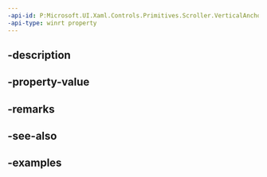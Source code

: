```yaml
---
-api-id: P:Microsoft.UI.Xaml.Controls.Primitives.Scroller.VerticalAnchorRatioProperty
-api-type: winrt property
---
```


## -description

## -property-value

## -remarks

## -see-also

## -examples

